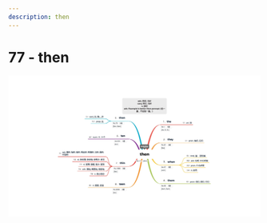 ```yaml
---
description: then
---
```


# 77 - then



![Image text](https://raw.githubusercontent.com/rulinma/ai-word/master/images/77-then.jpg)


